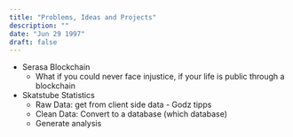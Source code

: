 ```yaml
---
title: "Problems, Ideas and Projects"
description: ""
date: "Jun 29 1997"
draft: false
---
```


* Serasa Blockchain
    * What if you could never face injustice, if your life is public through a blockchain
* Skatstube Statistics
    * Raw Data: get from client side data - Godz tipps
    * Clean Data: Convert to a database (which database)
    * Generate analysis